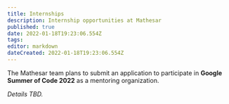 ```yaml
---
title: Internships
description: Internship opportunities at Mathesar
published: true
date: 2022-01-18T19:23:06.554Z
tags: 
editor: markdown
dateCreated: 2022-01-18T19:23:06.554Z
---
```


The Mathesar team plans to submit an application to participate in **Google Summer of Code 2022** as a mentoring organization. 

*Details TBD.*